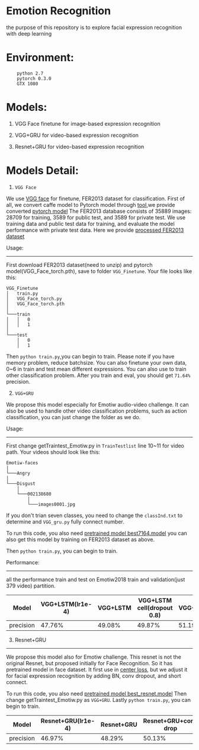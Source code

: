 Emotion Recognition
==== 
the purpose of this repository is to explore facial expression recognition with deep learning

Environment:
====
        python 2.7 
        pytorch 0.3.0
        GTX 1080

Models:
====
1. VGG Face finetune for image-based expression recognition

2. VGG+GRU for video-based expression recognition

3. Resnet+GRU for video-based expression recognition

Models Detail:
====
1. `VGG Face`

We use [VGG face](http://www.robots.ox.ac.uk/~vgg/software/vgg_face/) for finetune, FER2013 dataset for classification.
First of all, we convert caffe model to Pytorch model through [tool](https://github.com/fanq15/caffe_to_torch_to_pytorch),we provide converted [pytorch model](https://drive.google.com/drive/folders/1f17xgwvGaUpgXYBssocUNXDBgga-b3qp?usp=sharing)
The FER2013 database consists of 35889 images: 28709 for training, 3589 for public test, and 3589 for private test. 
We use training data and public test data for training, and evaluate the model performance with private test data.
Here we provide [processed FER2013 dataset](https://drive.google.com/drive/folders/1f17xgwvGaUpgXYBssocUNXDBgga-b3qp?usp=sharing)

Usage:
____
First download FER2013 dataset(need to unzip) and pytorch model(VGG_Face_torch.pth), save to folder `VGG_Finetune`.
Your file looks like this:
```
VGG_Finetune
│   train.py
│   VGG_Face_torch.py
│   VGG_Face_torch.pth 
│
└───train
│   │   0
│   │   1
│   
└───test
    │   0
    │   1
```
Then `python train.py`,you can begin to train. Please note if you have memory problem, reduce batchsize.
You can also finetune your own data, 0~6 in train and test mean different expressions. You can also use to train other classification problem.
After you train and eval, you should get `71.64%` precision.

2. `VGG+GRU`

We propose this model especially for Emotiw audio-video challenge. It can also be used to handle other video classification problems, such as 
action classification, you can just change the folder as we do.

Usage:
____

First change getTraintest_Emotiw.py in `TrainTestlist` line 10~11 for video path. Your videos should look like this: 

```
Emotiw-faces
│  
└───Angry
│   
└───Disgust
    │   
    └───002138680 
        │ 
        └───images0001.jpg
```
If you don't trian seven classes, you need to change the `classInd.txt` to determine and `VGG_gru.py` fully connect number.

To run this code, you also need [pretrained model best7164.model](https://drive.google.com/drive/folders/1f17xgwvGaUpgXYBssocUNXDBgga-b3qp?usp=sharing)
you can also get this model by training on FER2013 dataset as above.

Then `python train.py`, you can begin to train. 

Performance:
____
all the performance train and test on Emotiw2018 train and validation(just 379 video) partition. 

Model        |VGG+LSTM(lr1e-4)| VGG+LSTM |  VGG+LSTM cell(dropout 0.8)| VGG+GRU | 
--------     | --------       | -------- |  --------                  |-------- | 
precision    | 47.76%         |  49.08%  |   49.87%                   |  51.19% |



3. Resnet+GRU
____

We propose this model also for Emotiw challenge. This resnet is not the original Resnet, but proposed initially for Face Recognition. So it has pretrained 
model in face dataset. It first use in [center loss](https://github.com/ydwen/caffe-face/blob/caffe-face/face_example/face_train_test.prototxt), but we 
adjust it for facial expression recognition by adding BN, conv dropout, and short connect.

To run this code, you also need [pretrained model best_resnet.model](https://drive.google.com/drive/folders/1f17xgwvGaUpgXYBssocUNXDBgga-b3qp?usp=sharing)
Then change getTraintest_Emotiw.py as `VGG+GRU`. Lastly `python train.py`, you can begin to train.

Model          |Resnet+GRU(lr1e-4)| Resnet+GRU |  Resnet+GRU+conv drop |
--------       | --------         | --------   |  --------             | 
precision      | 46.97%           |  48.29%    |        50.13%         |



